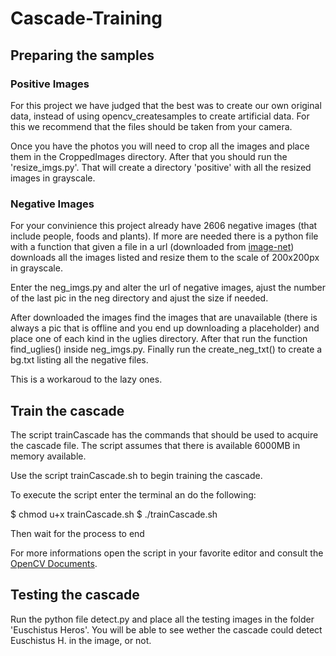 # Cascade-Training

## Preparing the samples

### Positive Images

For this project we have judged that the best was to create our own original data, instead of using opencv_createsamples to create artificial data. 
For this we recommend that the files should be taken from your camera. 

Once you have the photos you will need to crop all the images and place them in the CroppedImages directory. After that you should run the 'resize_imgs.py'. That will create a directory 'positive' with all the resized images in grayscale.

### Negative Images

For your convinience this project already have 2606 negative images (that include people, foods and plants). If more are needed there is a python file with a function that given a file in a url (downloaded from [image-net](http://image-net.org/)) downloads all the images listed and resize them to the scale of 200x200px in grayscale.

Enter the neg_imgs.py and alter the url of negative images, ajust the number of the last pic in the neg directory and ajust the size if needed.

After downloaded the images find the images that are unavailable (there is always a pic that is offline and you end up downloading a placeholder) and place one of each kind in the uglies directory. After that run the function find_uglies() inside neg_imgs.py. Finally run the create_neg_txt() to create a bg.txt listing all the negative files.

This is a workaroud to the lazy ones.

## Train the cascade

The script trainCascade has the commands that should be used to acquire the cascade file.
The script assumes that there is available 6000MB in memory available.

Use the script trainCascade.sh to begin training the cascade.

To execute the script enter the terminal an do the following:

$ chmod u+x trainCascade.sh
$ ./trainCascade.sh

Then wait for the process to end

For more informations open the script in your favorite editor and consult the [OpenCV Documents](http://docs.opencv.org/2.4/doc/user_guide/ug_traincascade.html?highlight=cascade%2520classifier%2520training).

## Testing the cascade

Run the python file detect.py and place all the testing images in the folder 'Euschistus Heros'. You will be able to see wether the cascade could detect Euschistus H. in the image, or not.
